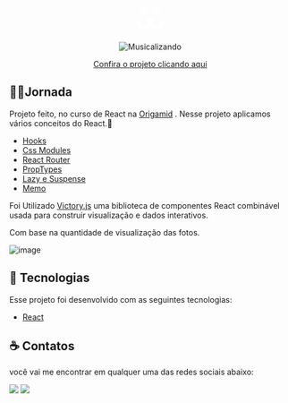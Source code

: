 <p align="center" ><svg align="center" width="50" height="56" viewBox="0 0 28 22" fill="none" xmlns="http://www.w3.org/2000/svg"><path fill-rule="evenodd" clip-rule="evenodd" d="M14 10h1.652c1.708 0 2.63 2.004 1.518 3.302l-1.618 1.887A4.501 4.501 0 0024.5 14.5a1.5 1.5 0 013 0A7.5 7.5 0 0114 19 7.5 7.5 0 01.5 14.5a1.5 1.5 0 013 0 4.5 4.5 0 008.948.689l-1.618-1.887C9.718 12.004 10.64 10 12.35 10H14z" fill="#ffffff"></path><circle cx="21" cy="3" r="3" fill="#ffffff"></circle><circle cx="7" cy="3" r="3" fill="#ffffff"></circle></svg></p>

<p align="center" ><img src="https://i.im.ge/2022/07/05/uiCptD.gif" alt="Musicalizando"></p>

<p align="center" margin-top="25px" >
<a href="https://rafaelsantos499.github.io/Dogs/" target="_blank">Confira o projeto clicando aqui</a>
</p>

## 🏃‍♂️Jornada

Projeto feito, no curso de React na [Origamid](https://www.origamid.com/) .
Nesse projeto aplicamos vários conceitos do React.🚀

- [Hooks]()
- [Css Modules]()
- [React Router]()
- [PropTypes]()
- [Lazy e Suspense]()
- [Memo]()

Foi Utilizado [Victory.js](https://formidable.com/open-source/victory/) uma biblioteca de componentes React combinável usada para construir visualização e dados interativos.

Com base na quantidade de visualização das fotos.

![image](https://i.im.ge/2022/07/05/uiCvk4.png)

## 🧪 Tecnologias

Esse projeto foi desenvolvido com as seguintes tecnologias:

- [React](https://reactjs.org)

## ☕ Contatos

você vai me encontrar em qualquer uma das redes sociais abaixo:

<a href="rafael: rafaelsantos499@gmail.com"><img src="https://img.shields.io/badge/-Gmail-%23EA4335?style=for-the-badge&logo=gmail&logoColor=white" target="_blank" margin-right="10px"></a>
<a href="https://www.linkedin.com/in/rafael-santos-21a504217" target="_blank"><img src="https://img.shields.io/badge/-LinkedIn-%230077B5?style=for-the-badge&logo=linkedin&logoColor=white" target="_blank"></a>
